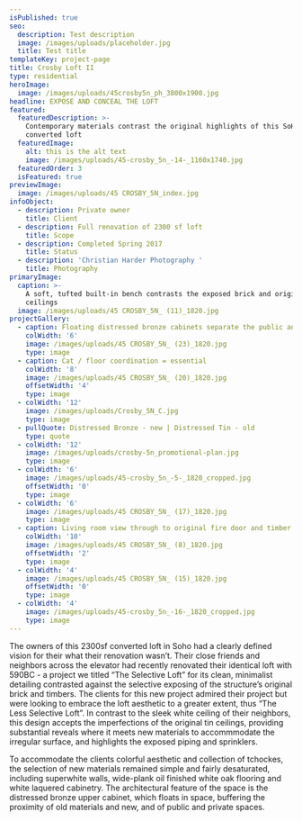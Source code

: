 ```yaml
---
isPublished: true
seo:
  description: Test description
  image: /images/uploads/placeholder.jpg
  title: Test title
templateKey: project-page
title: Crosby Loft II
type: residential
heroImage:
  image: /images/uploads/45crosby5n_ph_3800x1900.jpg
headline: EXPOSE AND CONCEAL THE LOFT
featured:
  featuredDescription: >-
    Contemporary materials contrast the original highlights of this SoHo
    converted loft
  featuredImage:
    alt: this is the alt text
    image: /images/uploads/45-crosby_5n_-14-_1160x1740.jpg
  featuredOrder: 3
  isFeatured: true
previewImage:
  image: /images/uploads/45 CROSBY_5N_index.jpg
infoObject:
  - description: Private owner
    title: Client
  - description: Full renovation of 2300 sf loft
    title: Scope
  - description: Completed Spring 2017
    title: Status
  - description: 'Christian Harder Photography '
    title: Photography
primaryImage:
  caption: >-
    A soft, tufted built-in bench contrasts the exposed brick and original tin
    ceilings
  image: /images/uploads/45 CROSBY_5N_ (11)_1820.jpg
projectGallery:
  - caption: Floating distressed bronze cabinets separate the public and private spaces
    colWidth: '6'
    image: /images/uploads/45 CROSBY_5N_ (23)_1820.jpg
    type: image
  - caption: Cat / floor coordination = essential
    colWidth: '8'
    image: /images/uploads/45 CROSBY_5N_ (20)_1820.jpg
    offsetWidth: '4'
    type: image
  - colWidth: '12'
    image: /images/uploads/Crosby_5N_C.jpg
    type: image
  - pullQuote: Distressed Bronze - new | Distressed Tin - old
    type: quote
  - colWidth: '12'
    image: /images/uploads/crosby-5n_promotional-plan.jpg
    type: image
  - colWidth: '6'
    image: /images/uploads/45-crosby_5n_-5-_1820_cropped.jpg
    offsetWidth: '0'
    type: image
  - colWidth: '6'
    image: /images/uploads/45 CROSBY_5N_ (17)_1820.jpg
    type: image
  - caption: Living room view through to original fire door and timber column
    colWidth: '10'
    image: /images/uploads/45 CROSBY_5N_ (8)_1820.jpg
    offsetWidth: '2'
    type: image
  - colWidth: '4'
    image: /images/uploads/45 CROSBY_5N_ (15)_1820.jpg
    offsetWidth: '0'
    type: image
  - colWidth: '4'
    image: /images/uploads/45-crosby_5n_-16-_1820_cropped.jpg
    type: image
---
```

The owners of this 2300sf converted loft in Soho had a clearly defined vision for their what their renovation wasn’t. Their close friends and neighbors across the elevator had recently renovated their identical loft with 590BC - a project we titled “The Selective Loft” for its clean, minimalist detailing contrasted against the selective exposing of the structure’s original brick and timbers. The clients for this new project admired their project but were looking to embrace the loft aesthetic to a greater extent, thus “The Less Selective Loft”. In contrast to the sleek white ceiling of their neighbors, this design accepts the imperfections of the original tin ceilings, providing substantial reveals where it meets new materials to accommmodate the irregular surface, and highlights the exposed piping and sprinklers. 



To accommodate the clients colorful aesthetic and collection of tchockes, the selection of new materials remained simple and fairly desaturated, including superwhite walls, wide-plank oil finished white oak flooring and white laquered cabinetry. The architectural feature of the space is the distressed bronze upper cabinet, which floats in space, buffering the proximity of old materials and new, and of public and private spaces.
